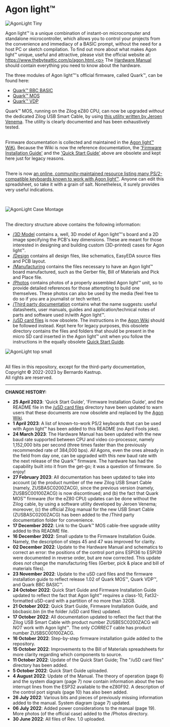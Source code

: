 # Agon light™
![AgonLight Tiny](https://user-images.githubusercontent.com/69539226/174462809-74da7287-020a-45ee-8996-a5056379a8d4.png)


Agon light™ is a unique combination of instant-on microcomputer and standalone microcontroller, which allows you to control your projects from the convenience and immediacy of a BASIC prompt, without the need for a host PC or sketch compilation. To find out more about what makes Agon light™ unique, useful and attractive, please visit the official website at: https://www.thebyteattic.com/p/agon.html.<p>
The <a href="https://github.com/TheByteAttic/AgonLight/blob/main/Agon%20light%20R1.0%20Manual.pdf">Hardware Manual</a> should contain everything you need to know about the hardware.<p>
The three modules of Agon light™'s official firmware, called Quark™, can be found here:
<UL>
  <LI><a href="https://github.com/breakintoprogram/agon-bbc-basic/releases">Quark™ BBC BASIC</a><br>
  <LI><a href="https://github.com/breakintoprogram/agon-mos/releases">Quark™ MOS</a><br>
  <LI><a href="https://github.com/breakintoprogram/agon-vdp/releases">Quark™ VDP</a><br>
</UL>
Quark™ MOS, running on the Zilog eZ80 CPU, can now be upgraded <i>without</i> the dedicated Zilog USB Smart Cable, by using <a href="https://github.com/envenomator/agon-flash">this utility written by Jeroen Venema</a>. The utility is clearly documented and has been exhaustively tested.<p><br>
Firmware documentation is collected and maintained in the <a href="https://github.com/breakintoprogram/agon-docs/wiki">Agon light™ WiKi</a>. Because the Wiki is now the reference documentation, the <a href="https://github.com/TheByteAttic/AgonLight/blob/main/Agon%20light%E2%84%A2%20Firmware%20Installation%20Guide.pdf">'Firmware Installation Guide'</a> and the <a href="https://github.com/TheByteAttic/AgonLight/blob/main/Agon%20light%20Quick%20Start%20Guide.pdf">'Quick Start Guide'</a> above are obsolete and kept here just for legacy reasons.<p><br>
There is now <a href="https://docs.google.com/spreadsheets/d/1-6_sz6l-vJW5rFg3M0Y6bwC0hmFS7U6PPNjIZ9plrM8/edit?fbclid=IwAR0nHLyEWDt9u6kfQ8sm9wdA0zNlBNsbkKcfCymPKWE6WWvjtqveapsmQHg#gid=0">an online, community-maintained resource listing many PS/2-compatible keyboards known to work with Agon light™</a>. Anyone can edit this spreadsheet, so take it with a grain of salt. Nonetheless, it surely provides very useful indications.
<p><br>
  
![AgonLight Case Montage](https://user-images.githubusercontent.com/69539226/177433409-fe3092d2-4595-4a67-b965-d64440dbf8c5.png)
  
<p><br>
The directory structure above contains the following information:
<UL>
  <LI><a href="https://github.com/TheByteAttic/AgonLight/tree/main/3D%20model">/3D Model</a> contains a, well, 3D model of Agon light™'s board and a 2D image specifying the PCB's key dimensions. These are meant for those interested in designing and building custom (3D-printed) cases for Agon light™.
  <LI><a href="https://github.com/TheByteAttic/AgonLight/tree/main/Design">/Design</a> contains all design files, like schematics, EasyEDA source files and PCB layout.
  <LI><a href="https://github.com/TheByteAttic/AgonLight/tree/main/Manufacturing">/Manufacturing</a> contains the files necessary to have an Agon light™ board manufactured, such as the Gerber file, Bill of Materials and Pick and Place file.
  <LI><a href="https://github.com/TheByteAttic/AgonLight/tree/main/Photos">/Photos</a> contains photos of a properly assembled Agon light™ unit, so to provide detailed references for those attempting to build one themselves. These photos can also be used by the media (feel free to do so if you are a journalist or tech writer).
  <LI><a href="https://github.com/TheByteAttic/AgonLight/tree/main/Third%20party%20documentation">/Third party documentation</a> contains what the name suggests: useful datasheets, user manuals, guides and application/technical notes of parts and software used in/with Agon light™.
  <LI><a href="https://github.com/TheByteAttic/AgonLight/tree/main/uSD%20card%20files">/uSD card files</a> is now obsolete. The instructions in the <a href="https://github.com/breakintoprogram/agon-docs/wiki">Agon Wiki</a> should be followed instead. Kept here for legacy purposes, this obsolete directory contains the files and folders that should be present in the micro SD card inserted in the Agon light™ unit when you follow the instructions in the equally obsolete <a href="https://github.com/TheByteAttic/AgonLight/blob/main/Agon%20light%20Quick%20Start%20Guide.pdf">Quick Start Guide</a>.
</UL>
   
![AgonLight top small](https://user-images.githubusercontent.com/69539226/177007640-d767e277-f808-4206-9fc4-2d244c61b045.png)

<p><br>
All files in this repository, except for the third-party documentation,<br>
Copyright &copy; 2022-2023 by Bernardo Kastrup.<br>
All rights are reserved.
<p>
<hr>
<b>CHANGE HISTORY:</b>
<p>
<UL>
  <LI><b>25 April 2023</b>: 'Quick Start Guide', 'Firmware Installation Guide', and the README file in the <a href="https://github.com/TheByteAttic/AgonLight/tree/main/uSD%20card%20files">/uSD card files</a> directory have been updated to warn users that these documents are now obsolete and replaced by the <a href="https://github.com/breakintoprogram/agon-docs/wiki">Agon Wiki</a>.
  <LI><b>1 April 2023</b>: A list of known-to-work PS/2 keyboards that can be used with Agon light™ has been added to this README (no April Fools joke).
  <LI><b>24 March 2023</b>: The Hardware Manual has been updated with the new baud rate supported between CPU and video co-processor, namely 1,152,000 bits per second (three times faster than the previously recommended rate of 384,000 bps). <i>All</i> Agons, even the ones already in the field from day one, can be upgraded with this new baud rate with the next release of the Quark™ firmware. The hardware has had the capability built into it from the get-go; it was a question of firmware. So enjoy!
  <LI><b>27 February 2023</b>: All documentation has been updated to take into account (a) the product number of the new Zilog USB Smart Cable (namely, ZUSBASC0200ZACG), since the previous version (namely, ZUSBSC00100ZACG) is now discontinued; and (b) the fact that Quark MOS™ firmware (for the eZ80 CPU) updates can be done without the Zilog cable, by using a software utility developed by Jeroen Venema; moreover, (c) the official Zilog manual for the new USB Smart Cable (ZUSBASC0200ZACG) has been added to the /Third party documentation folder for convenience.
  <LI><b>17 December 2022</b>: Link to the Quark™ MOS cable-free upgrade utility added to this README file.
  <LI><b>16 December 2022</b>: Small update to the Firmware Installation Guide. Namely, the description of steps 45 and 47 was improved for clarity.
  <LI><b>02 December 2022</b>: Update to the Hardware Manual and schematics to correct an error: the positions of the control port pins ESPI36 to ESPI39 were documented in reverse order, but are now corrected. This update does <i>not</i> change the manufacturing files (Gerber, pick & place and bill of materials files).
  <LI><b>23 November 2022</b>: Update to the uSD card files and the firmware installation guide to reflect release 1.02 of Quark MOS™, Quark VDP™, and Quark BBC BASIC™.
  <LI><b>24 October 2022</b>: Quick Start Guide and Firmware Installation Guide updated to reflect the fact that Agon light™ requires a class-10, Fat32-formatted uSD-card with a partition of no more than 32GB.
  <LI><b>21 October 2022</b>: Quick Start Guide, Firmware Installation Guide, and bbcbasic.bin (in the folder /uSD card files) updated.
  <LI><b>17 October 2022</b>: All documentation updated to reflect the fact that the Zilog USB Smart Cable with product number ZUSBESC0200ZACG will <i>NOT</i> work with Agon light™. The only <i>CORRECT</i> cable has product number ZUSBSC00100ZACG.
  <LI><b>16 October 2022</b>: Step-by-step firmware installation guide added to the repository.
  <LI><b>15 October 2022</b>: Improvements to the Bill of Materials spreadsheets for more clarity regarding which components to source.
  <LI><b>11 October 2022</b>: Update of the Quick Start Guide; The "/uSD card files" directory has been added.
  <LI><b>5 October 2022</b>: Quick Start Guide uploaded.
  <LI><b>4 August 2022</b>: Update of the Manual. The theory of operation (page 6) and the system diagram (page 7) now contain information about the two interrupt lines from the ESP32 available to the eZ80F92. A description of the control port signals (page 10) has also been added.
  <LI><b>26 July 2022</b>: Various bits and pieces of previously missing information added to the manual. System diagram (page 7) updated.
  <LI><b>06 July 2022</b>: Added power considerations to the manual (page 19). More photos (of the official case) added to the /Photos directory.
  <LI><b>30 June 2022</b>: All files of Rev. 1.0 uploaded.
</UL>
